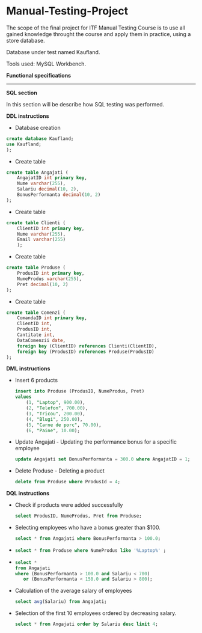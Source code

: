 # Manual-Testing-Project

The scope of the final project for ITF Manual Testing Course is to use all gained knowledge throught the course and apply them in practice, using a store database.

Database under test named Kaufland.

Tools used: MySQL Workbench.

**Functional specifications**

____

**SQL section**

In this section will be describe how SQL testing was performed.

**DDL instructions**
* Database creation
```sql
create database Kaufland;
use Kaufland;
);
```
* Create table 
``` sql
create table Angajati (
    AngajatID int primary key,
    Nume varchar(255),
    Salariu decimal(10, 2),
    BonusPerformanta decimal(10, 2)
);
```
* Create table 
``` sql
create table Clienti (
    ClientID int primary key,
    Nume varchar(255),
    Email varchar(255)
    );
```
* Create table 
``` sql
create table Produse (
    ProdusID int primary key,
    NumeProdus varchar(255),
    Pret decimal(10, 2)
);
```
* Create table 
``` sql
create table Comenzi (
    ComandaID int primary key,
    ClientID int,
    ProdusID int,
    Cantitate int,
    DataComenzii date,
    foreign key (ClientID) references Clienti(ClientID),
    foreign key (ProdusID) references Produse(ProdusID)
);
```
**DML instructions**
* Insert 6 products
  ``` sql
  insert into Produse (ProdusID, NumeProdus, Pret)
  values 
      (1, "Laptop", 900.00),
      (2, "Telefon", 700.00),
      (3, "Tricou", 200.00),
      (4, "Blugi", 250.00),
      (5, "Carne de porc", 70.00),
      (6, "Paine", 10.00);
  ```
* Update Angajati - Updating the performance bonus for a specific employee
    ``` sql
    update Angajati set BonusPerformanta = 300.0 where AngajatID = 1;
    ```

* Delete Produse - Deleting a product
    ``` sql
    delete from Produse where ProdusId = 4;
    ```
 **DQL instructions**
* Check if products were added successfully
    ``` sql
    select ProdusID, NumeProdus, Pret from Produse;
    ```
* Selecting employees who have a bonus greater than $100.
    ``` sql
    select * from Angajati where BonusPerformanta > 100.0;
    ```
*
    ``` sql
    select * from Produse where NumeProdus like '%Laptop%' ;
    ```
*
    ``` sql
    select *
    from Angajati
    where (BonusPerformanta > 100.0 and Salariu < 700)
       or (BonusPerformanta < 150.0 and Salariu > 800);
    ```
* Calculation of the average salary of employees
    ``` sql
    select avg(Salariu) from Angajati;
    ```
* Selection of the first 10 employees ordered by decreasing salary.
    ``` sql
    select * from Angajati order by Salariu desc limit 4;
    ```
 

  
